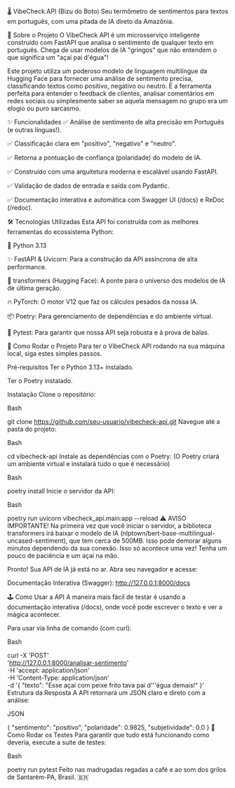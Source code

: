 🌡️ VibeCheck API (Bizu do Boto)
Seu termômetro de sentimentos para textos em português, com uma pitada de IA direto da Amazônia.

🎯 Sobre o Projeto
O VibeCheck API é um microsserviço inteligente construído com FastAPI que analisa o sentimento de qualquer texto em português. Chega de usar modelos de IA "gringos" que não entendem o que significa um "açaí pai d'égua"!

Este projeto utiliza um poderoso modelo de linguagem multilíngue da Hugging Face para fornecer uma análise de sentimento precisa, classificando textos como positivo, negativo ou neutro. É a ferramenta perfeita para entender o feedback de clientes, analisar comentários em redes sociais ou simplesmente saber se aquela mensagem no grupo era um elogio ou puro sarcasmo.

✨ Funcionalidades
✅ Análise de sentimento de alta precisão em Português (e outras línguas!).

✅ Classificação clara em "positivo", "negativo" e "neutro".

✅ Retorna a pontuação de confiança (polaridade) do modelo de IA.

✅ Construído com uma arquitetura moderna e escalável usando FastAPI.

✅ Validação de dados de entrada e saída com Pydantic.

✅ Documentação interativa e automática com Swagger UI (/docs) e ReDoc (/redoc).

🛠️ Tecnologias Utilizadas
Esta API foi construída com as melhores ferramentas do ecossistema Python:

🐍 Python 3.13

✨ FastAPI & Uvicorn: Para a construção da API assíncrona de alta performance.

🤗 transformers (Hugging Face): A ponte para o universo dos modelos de IA de última geração.

🔥 PyTorch: O motor V12 que faz os cálculos pesados da nossa IA.

📦 Poetry: Para gerenciamento de dependências e do ambiente virtual.

🧪 Pytest: Para garantir que nossa API seja robusta e à prova de balas.

🚀 Como Rodar o Projeto
Para ter o VibeCheck API rodando na sua máquina local, siga estes simples passos.

Pré-requisitos
Ter o Python 3.13+ instalado.

Ter o Poetry instalado.

Instalação
Clone o repositório:

Bash

git clone https://github.com/seu-usuario/vibecheck-api.git
Navegue até a pasta do projeto:

Bash

cd vibecheck-api
Instale as dependências com o Poetry:
(O Poetry criará um ambiente virtual e instalará tudo o que é necessário)

Bash

poetry install
Inicie o servidor da API:

Bash

poetry run uvicorn vibecheck_api.main:app --reload
⚠️ AVISO IMPORTANTE!
Na primeira vez que você iniciar o servidor, a biblioteca transformers irá baixar o modelo de IA (nlptown/bert-base-multilingual-uncased-sentiment), que tem cerca de 500MB. Isso pode demorar alguns minutos dependendo da sua conexão. Isso só acontece uma vez! Tenha um pouco de paciência e um açaí na mão.

Pronto! Sua API de IA já está no ar. Abra seu navegador e acesse:

Documentação Interativa (Swagger): http://127.0.0.1:8000/docs

🕹️ Como Usar a API
A maneira mais fácil de testar é usando a documentação interativa (/docs), onde você pode escrever o texto e ver a mágica acontecer.

Para usar via linha de comando (com curl):

Bash

curl -X 'POST' \
  'http://127.0.0.1:8000/analisar-sentimento' \
  -H 'accept: application/json' \
  -H 'Content-Type: application/json' \
  -d '{
  "texto": "Esse açaí com peixe frito tava pai d'\''égua demais!"
}'
Estrutura da Resposta
A API retornará um JSON claro e direto com a análise:

JSON

{
  "sentimento": "positivo",
  "polaridade": 0.9825,
  "subjetividade": 0.0
}
🧪 Como Rodar os Testes
Para garantir que tudo está funcionando como deveria, execute a suíte de testes:

Bash

poetry run pytest
Feito nas madrugadas regadas a café e ao som dos grilos de Santarém-PA, Brasil. 🇧🇷